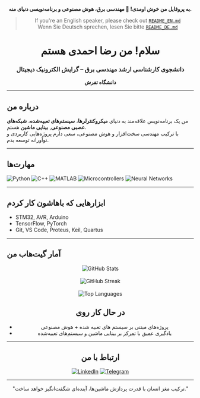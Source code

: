  <p align="center">
  <br/>
  <b>به پروفایل من خوش اومدی! 👋 مهندسی برق، هوش مصنوعی و برنامه‌نویسی دنیای منه.</b>
</p>
<div align="center">
 
>  If you're an English speaker, please check out [`README_EN.md`](./README_EN.md)  
>  Wenn Sie Deutsch sprechen, lesen Sie bitte [`README_DE.md`](./README_DE.md)

# سلام! من رضا احمدی هستم  
### دانشجوی کارشناسی ارشد مهندسی برق – گرایش الکترونیک دیجیتال  
**دانشگاه تفرش**

</div>

---

## درباره من

من یک برنامه‌نویس علاقه‌مند به دنیای **میکروکنترلرها**، **سیستم‌های تعبیه‌شده**، **شبکه‌های عصبی مصنوعی**, **بینایی ماشین** هستم.  
با ترکیب مهندسی سخت‌افزار و هوش مصنوعی، سعی دارم پروژه‌هایی کاربردی و نوآورانه توسعه بدم.

---

## مهارت‌ها

![Python](https://img.shields.io/badge/Python-3776AB?style=for-the-badge&logo=python&logoColor=white)
![C++](https://img.shields.io/badge/C++-00599C?style=for-the-badge&logo=cplusplus&logoColor=white)
![MATLAB](https://img.shields.io/badge/MATLAB-0076A8?style=for-the-badge&logo=mathworks&logoColor=orange)
![Microcontrollers](https://img.shields.io/badge/Microcontrollers-Embedded-blue?style=for-the-badge)
![Neural Networks](https://img.shields.io/badge/Neural%20Networks-AI-purple?style=for-the-badge)

---

## ابزارهایی که باهاشون کار کردم

- STM32, AVR, Arduino  
- TensorFlow, PyTorch  
- Git, VS Code, Proteus, Keil, Quartus

---

## آمار گیت‌هاب من
<p align="center">


  <!-- آمار کلی -->
  <img src="https://github-readme-stats.vercel.app/api?username=Rezaar&show_icons=true&theme=tokyonight" alt="GitHub Stats" />
  <br/><br/>

  <!-- استریک -->
  <img src="https://github-readme-streak-stats.herokuapp.com/?user=Rezaar&theme=tokyonight" alt="GitHub Streak" />
  <br/><br/>

  <!-- زبان‌های پرتکرار -->
  <img src="https://github-readme-stats.vercel.app/api/top-langs/?username=Rezaar&layout=compact&theme=tokyonight" alt="Top Languages" />

</div>
<div align="center">


## در حال کار روی

- پروژه‌های مبتنی بر سیستم های تعبیه شده + هوش مصنوعی
- یادگیری عمیق با تمرکز بر بینایی ماشین و سیستم‌های تعبیه‌شده

---

## ارتباط با من

[![LinkedIn](https://img.shields.io/badge/LinkedIn-blue?style=for-the-badge&logo=linkedin)](https://linkedin.com/in/reza-ahmadi-7b2413283)
[![Telegram](https://img.shields.io/badge/Telegram-2CA5E0?style=for-the-badge&logo=telegram)](https://t.me/Rezaar0077)


---

<div align="center">

"ترکیب مغز انسان با قدرت پردازش ماشین‌ها، آینده‌ای شگفت‌انگیز خواهد ساخت."

</div>
